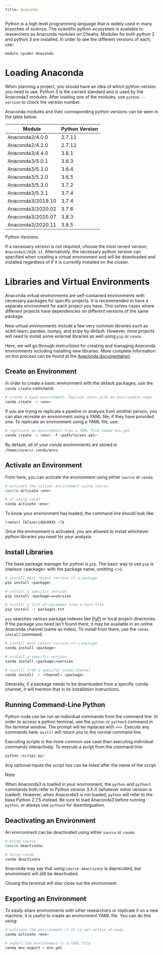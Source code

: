 ```yaml
---
title: Anaconda
---
```


Python is a high level programming language that is widely used in many
branches of science. The scientific python ecosystem is available to
researchers as Anaconda modules on Cheaha. Modules for both python 2 and
python 3 are installed. In order to see the different versions of each,
use:

``` 
module spider Anaconda
```

# Loading Anaconda

When planning a project, you should have an idea of which python version
you need to use. Python 3 is the current standard and is used by the
Anaconda3 modules. After loading one of the modules, use
`python --version` to check the version number.

Anaconda modules and their corresponding python versions can be seen in
the table below:

| Module            | Python Version |
|-------------------|----------------|
| Anaconda2/4.0.0   | 2.7.11         |
| Anaconda2/4.2.0   | 2.7.12         |
| Anaconda3/4.4.0   | 3.6.1          |
| Anaconda3/5.0.1   | 3.6.3          |
| Anaconda3/5.1.0   | 3.6.4          |
| Anaconda3/5.2.0   | 3.6.5          |
| Anaconda3/5.3.0   | 3.7.2          |
| Anaconda3/5.3.1   | 3.7.4          |
| Anaconda3/2019.10 | 3.7.4          |
| Anaconda3/2020.02 | 3.7.6          |
| Anaconda3/2020.07 | 3.8.3          |
| Anaconda3/2020.11 | 3.8.5          |

Python Versions

If a necessary version is not required, choose the most recent version,
`Anaconda3/2020.11`. Alternatively, the necessary python version can
specified when creating a virtual environment and will be downloaded and
installed regardless of if it is currently installed on the cluster.

# Libraries and Virtual Environments

Anaconda virtual environments are self-contained environments with
necessary packages for specific projects. It is recommended to have a
separate environment for each project you have. This solves cases where
different projects have dependencies on different versions of the same
package.

New virtual environments include a few very common libraries such as
scikit-learn, pandas, numpy, and scipy by default. However, most
projects will need to install some external libraries as well using
`pip` or `conda`.

Here, we will go through instructions for creating and managing Anaconda
environments including installing new libraries. More complete
information on this process can be found at the [Anaconda
documentation](https://conda.io/projects/conda/en/latest/user-guide/tasks/manage-environments.html#).

## Create an Environment

In order to create a basic environment with the default packages, use
the `conda create` command:

``` bash
# create a base environment. Replace <env> with an environment name
conda create -n <env>
```

If you are trying to replicate a pipeline or analysis from another
person, you can also recreate an environment using a YAML file, if they
have provided one. To replicate an environment using a YAML file, use:

``` bash
# replicate an environment from a YAML file named env.yml
conda create -n <env> -f <path/to/env.yml>
```

By default, all of your conda environments are stored in
`/home/<user>/.conda/envs`.

## Activate an Environment

From here, you can activate the environment using either `source` or
`conda`:

``` bash
# activate the virtual environment using source
source activate <env>

# or using conda
conda activate <env>
```

To know your environment has loaded, the command line should look like:

``` text
(<env>) [blazerid@c0XXX ~]$
```

Once the environment is activated, you are allowed to install whichever
python libraries you need for your analysis.

## Install Libraries

The base package manager for python is `pip`. The basic way to use `pip`
is (replace \<package> with the package name, omitting \<\>):

``` bash
# install most recent version of a package
pip install <package>

# install a specific version
pip install <package>==version

# install a list of pacakges from a text file
pip install -r packages.txt
```

`pip` searches various package indexes like [PyPi](https://pypi.org/) or
local project directories. If the package you need isn't found there, it
may be available in an online Anaconda channel (same as index). To
install from there, use the `conda install` command.

``` bash
# install most recent version of a package
conda install <package>

# install a specific version
conda install <package>=version

# install from a specific conda channel
conda install -c <channel> <package>
```

Generally, if a package needs to be downloaded from a specific conda
channel, it will mention that in its installation instructions.

## Running Command-Line Python

Python code can be run an individual commands from the command line. In
order to access a python terminal, use the `python` or `python3` command
in the terminal window. The prompt will be replaced with `>>>`. Execute
any commands here. `exit()` will return you to the normal command line.

Executing scripts is the more common use case than executing individual
commands interactively. To execute a script from the command line:

``` bash
python <script.py>
```

Any optional inputs the script has can be listed after the name of the
script.

<div class="note">

<div class="title">

Note

</div>

When Anaconda3 is loaded in your environment, the `python` and `python3`
commands both refer to Python version 3.X.X (whatever minor version is
loaded). However, when Anaconda3 is not loaded, `python` will refer to
the base Python 2.7.5 instead. Be sure to load Anaconda3 before running
`python`, or always use `python3` for disambiguation.

</div>

## Deactivating an Environment

An environment can be deactivated using either `source` or `conda`:

``` bash
# Using source
source deactivate

# Using conda
conda deactivate
```

Anaconda may say that using `source deactivate` is deprecated, but
environment will still be deactivated.

Closing the terminal will also close out the environment.

## Exporting an Environment

To easily share environments with other researchers or replicate it on a
new machine, it is useful to create an environment YAML file. You can do
this using:

``` bash
# activate the environment if it is not active already
conda activate <env>

# export the environment to a YAML file
conda env export > env.yml
```
